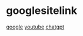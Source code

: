 # googlesitelink
[google](https://google.com)
[youtube](https://youtube.com)
[chatgpt](https://https://openai.com)
